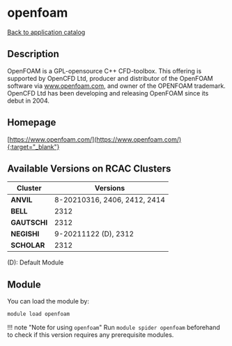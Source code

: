 # openfoam

[Back to application catalog](../app_catalog.md)

## Description

OpenFOAM is a GPL-opensource C++ CFD-toolbox. This offering is supported by OpenCFD Ltd, producer and distributor of the OpenFOAM software via www.openfoam.com, and owner of the OPENFOAM trademark. OpenCFD Ltd has been developing and releasing OpenFOAM since its debut in 2004.

## Homepage

[https://www.openfoam.com/](https://www.openfoam.com/){:target="_blank"}

## Available Versions on RCAC Clusters

|Cluster|Versions|
|---|---|
**ANVIL**|8-20210316, 2406, 2412, 2414
**BELL**|2312
**GAUTSCHI**|2312
**NEGISHI**|9-20211122 (D), 2312
**SCHOLAR**|2312

(D): Default Module

## Module

You can load the module by:

```bash
module load openfoam
```

!!! note "Note for using `openfoam`"
    Run `module spider openfoam` beforehand to check if this version requires any prerequisite modules.
